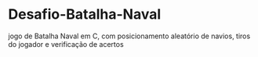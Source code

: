 # Desafio-Batalha-Naval
 jogo de Batalha Naval em C, com posicionamento aleatório de navios, tiros do jogador e verificação de acertos
